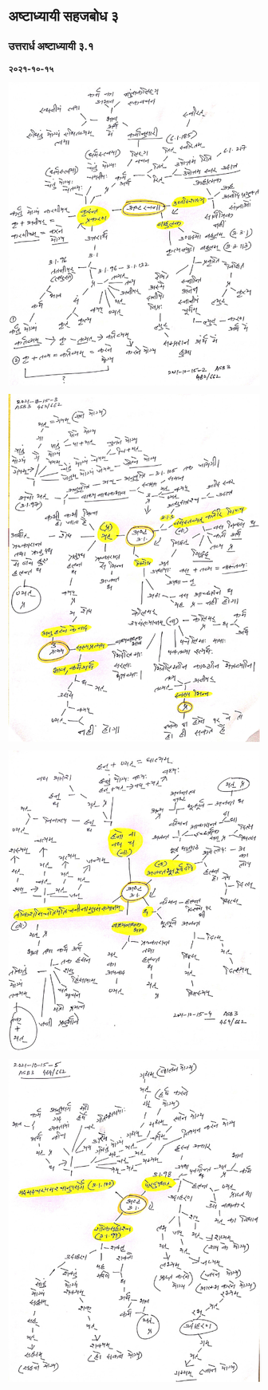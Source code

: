 # अष्टाध्यायी सहजबोध ३ 

## उत्तरार्ध अष्टाध्यायी ३.१ 

### २०२१-१०-१५

![asb3-aks-2021-10-15-2](asb3-aks-2021-10-15-2.jpg)

![asb3-a3.1_2021-10-15-3](asb3-a3.1_2021-10-15-3.jpg)

![asb3-a3.1_2021-10-15-4](asb3-a3.1_2021-10-15-4.jpg)

![asb3-a3.1_2021-10-15-5](asb3-a3.1_2021-10-15-5.jpg)
